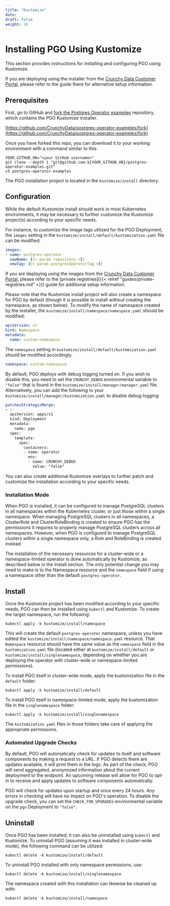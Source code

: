 ```yaml
---
title: "Kustomize"
date:
draft: false
weight: 10
---
```


# Installing PGO Using Kustomize

This section provides instructions for installing and configuring PGO using Kustomize.

If you are deploying using the installer from the [Crunchy Data Customer Portal](https://access.crunchydata.com/), please refer to the guide there for alternative setup information.

## Prerequisites

First, go to GitHub and [fork the Postgres Operator examples](https://github.com/CrunchyData/postgres-operator-examples/fork)
repository, which contains the PGO Kustomize installer.

[https://github.com/CrunchyData/postgres-operator-examples/fork](https://github.com/CrunchyData/postgres-operator-examples/fork)

Once you have forked this repo, you can download it to your working environment with a command
similar to this:

```
YOUR_GITHUB_UN="<your GitHub username>"
git clone --depth 1 "git@github.com:${YOUR_GITHUB_UN}/postgres-operator-examples.git"
cd postgres-operator-examples
```

The PGO installation project is located in the `kustomize/install` directory.

## Configuration

While the default Kustomize install should work in most Kubernetes environments, it may be
necessary to further customize the Kustomize project(s) according to your specific needs.

For instance, to customize the image tags utilized for the PGO Deployment, the `images` setting
in the `kustomize/install/default/kustomization.yaml` file can be modified:

```yaml
images:
- name: postgres-operator
  newName: {{< param repository >}}
  newTag: {{< param postgresOperatorTag >}}
```

If you are deploying using the images from the [Crunchy Data Customer Portal](https://access.crunchydata.com/), please refer to the [private registries]({{< relref "guides/private-registries.md" >}}) guide for additional setup information.

Please note that the Kustomize install project will also create a namespace for PGO
by default (though it is possible to install without creating the namespace, as shown below).  To
modify the name of namespace created by the installer, the `kustomize/install/namespace/namespace.yaml`
should be modified:

```yaml
apiVersion: v1
kind: Namespace
metadata:
  name: custom-namespace
```

The `namespace` setting in  `kustomize/install/default/kustomization.yaml` should be
modified accordingly.

```yaml
namespace: custom-namespace
```

By default, PGO deploys with debug logging turned on. If you wish to disable this, you need to set the `CRUNCHY_DEBUG` environmental variable to `"false"` that is found in the `kustomize/install/manager/manager.yaml` file. Alternatively, you can add the following to your `kustomize/install/manager/kustomization.yaml` to disable debug logging:

```yaml
patchesStrategicMerge:
- |-
  apiVersion: apps/v1
  kind: Deployment
  metadata:
    name: pgo
  spec:
    template:
      spec:
        containers:
        - name: operator
          env:
          - name: CRUNCHY_DEBUG
            value: "false"
```

You can also create additional Kustomize overlays to further patch and customize the installation according to your specific needs.

### Installation Mode

When PGO is installed, it can be configured to manage PostgreSQL clusters in all namespaces within
the Kubernetes cluster, or just those within a single namespace.  When managing PostgreSQL
clusters in all namespaces, a ClusterRole and ClusterRoleBinding is created to ensure PGO has
the permissions it requires to properly manage PostgreSQL clusters across all namespaces.  However,
when PGO is configured to manage PostgreSQL clusters within a single namespace only, a Role and
RoleBinding is created instead.

The installation of the necessary resources for a cluster-wide or a namespace-limited
operator is done automatically by Kustomize, as described below in the Install section.
The only potential change you may need to make is to the Namespace resource and the
`namespace` field if using a namespace other than the default `postgres-operator`.

## Install

Once the Kustomize project has been modified according to your specific needs, PGO can then
be installed using `kubectl` and Kustomize.  To create the target namespace, run the following:

```shell
kubectl apply -k kustomize/install/namespace
```

This will create the default `postgres-operator` namespace, unless you have edited the
`kustomize/install/namespace/namespace.yaml` resource. That `Namespace` resource should have the
same value as the `namespace` field in the `kustomization.yaml` file (located either at
`kustomize/install/default` or `kustomize/install/singlenamespace`, depending on whether you
are deploying the operator with cluster-wide or namespace-limited permissions).

To install PGO itself in cluster-wide mode, apply the kustomization file in the `default` folder:

```shell
kubectl apply -k kustomize/install/default
```

To install PGO itself in namespace-limited mode, apply the kustomization file in the
`singlenamespace` folder:

```shell
kubectl apply -k kustomize/install/singlenamespace
```

The `kustomization.yaml` files in those folders take care of applying the appropriate permissions.

### Automated Upgrade Checks

By default, PGO will automatically check for updates to itself and software components by making a request to a URL. If PGO detects there are updates available, it will print them in the logs. As part of the check, PGO will send aggregated, anonymized information about the current deployment to the endpoint. An upcoming release will allow for PGO to opt-in to receive and apply updates to software components automatically.

PGO will check for updates upon startup and once every 24 hours. Any errors in checking will have no impact on PGO's operation. To disable the upgrade check, you can set the `CHECK_FOR_UPGRADES` environmental variable on the `pgo` Deployment to `"false"`.

## Uninstall

Once PGO has been installed, it can also be uninstalled using `kubectl` and Kustomize.
To uninstall PGO (assuming it was installed in cluster-wide mode), the following command can be
utilized:

```shell
kubectl delete -k kustomize/install/default
```

To uninstall PGO installed with only namespace permissions, use:

```shell
kubectl delete -k kustomize/install/singlenamespace
```

The namespace created with this installation can likewise be cleaned up with:

```shell
kubectl delete -k kustomize/install/namespace
```
